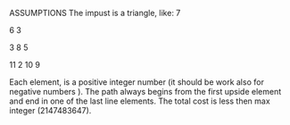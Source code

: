 ASSUMPTIONS
The impust is a triangle, like: 
7

6 3 

3 8 5

11 2 10 9


Each element, is a positive integer number (it should be work also for negative numbers ). 
The path always begins from the first upside element and end in one of the last line elements.
The total cost is less then max integer (2147483647).







